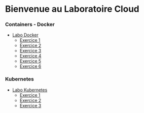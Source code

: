 # Bienvenue au Laboratoire Cloud


### Containers - Docker
- [Labo Docker][0]
  - [Exercice 1][1]
  - [Exercice 2][2]
  - [Exercice 3][3]
  - [Exercice 4][4]
  - [Exercice 5][5]
  - [Exercice 6][6]

### Kubernetes
  - [Labo Kubernetes][10]
    - [Exercice 1][11]
    - [Exercice 2][12]
    - [Exercice 3][13]


[0]: ./laboDocker.html
[1]: ./laboDocker0.html
[2]: ./laboDocker1.html
[3]: ./laboDocker2.html
[4]: ./laboDocker3.html
[5]: ./laboDocker4.html
[6]: ./laboDocker5.html

[10]: ./laboKube.html
[11]: ./laboKube0.html
[12]: ./laboKube1.html
[13]: ./laboKube2.html
